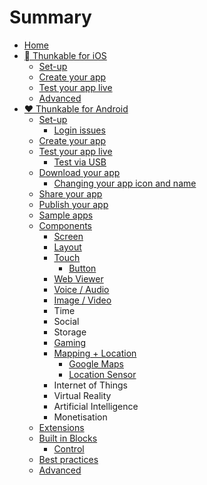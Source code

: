 # Summary

* [Home](README.md)
* [ Thunkable for iOS](chapter1.md)
  * [Set-up](chapter1/set-up.md)
  * [Create your app](chapter1/creating-your-app.md)
  * [Test your app live](chapter1/testing-your-app.md)
  * [Advanced](chapter1/advanced.md)
* [❤ Thunkable for Android](thunkable-for-android.md)
  * [Set-up](thunkable-for-android/set-up.md)
    * [Login issues](thunkable-for-android/set-up/login-issues.md)
  * [Create your app](thunkable-for-android/create-your-app.md)
  * [Test your app live](thunkable-for-android/test-your-app.md)
    * [Test via USB](thunkable-for-android/test-your-app/test-via-usb.md)
  * [Download your app](thunkable-for-android/download-your-app.md)
    * [Changing your app icon and name](thunkable-for-android/download-your-app/changing-your-app-icon-and-name.md)
  * [Share your app](thunkable-for-android/share-your-app.md)
  * [Publish your app](thunkable-for-android/publish-your-app.md)
  * [Sample apps](thunkable-for-android/sample-apps.md)
  * [Components](components.md)
    * [Screen](components/screen.md)
    * [Layout](components/layout.md)
    * [Touch](components/touch.md)
      * [Button](components/touch/button.md)
    * [Web Viewer](components/webview.md)
    * [Voice / Audio](components/voice-+-audio.md)
    * [Image / Video](components/image-+-video.md)
    * Time
    * Social
    * Storage
    * [Gaming](components/gaming.md)
    * [Mapping + Location](components/mapping.md)
      * [Google Maps](components/mapping/google-maps.md)
      * [Location Sensor](components/mapping/location-sensor.md)
    * Internet of Things
    * Virtual Reality
    * Artificial Intelligence
    * Monetisation
  * [Extensions](thunkable-for-android/extensions.md)
  * [Built in Blocks](thunkable-for-android/blocks.md)
    * [Control](thunkable-for-android/blocks/control.md)
  * [Best practices](thunkable-for-android/best-practices.md)
  * [Advanced](thunkable-for-android/advanced.md)

